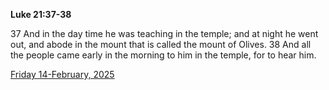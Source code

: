 **Luke 21:37-38**

37 And in the day time he was teaching in the temple; and at night he went out, and abode in the mount that is called the mount of Olives. 38 And all the people came early in the morning to him in the temple, for to hear him. 

[Friday 14-February, 2025](https://getbible.net/kjv/Luke/21/37-38)
